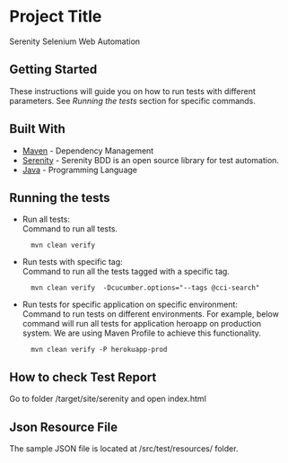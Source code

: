# Project Title

Serenity Selenium Web Automation 

## Getting Started
These instructions will guide you on how to run tests with different parameters.
See _Running the tests_ section for specific commands.

## Built With

* [Maven](https://maven.apache.org/) - Dependency Management
* [Serenity](http://thucydides.info/docs/serenity-staging/) - Serenity BDD is an open source library for test automation.
* [Java](https://www.oracle.com/java/) - Programming Language

## Running the tests
* Run all tests:  
Command to run all tests.

        mvn clean verify 
    
* Run tests with specific tag:  
Command to run all the tests tagged with a specific tag. 

        mvn clean verify  -Dcucumber.options="--tags @cci-search" 
 
* Run tests for specific application on specific environment:  
    Command to run tests on different environments. For example, below command will run all tests for application heroapp on production system. 
    We are using Maven Profile to achieve this functionality.

        mvn clean verify -P herokuapp-prod

## How to check Test Report

Go to folder /target/site/serenity and open index.html

## Json Resource File
The sample JSON file is located at /src/test/resources/ folder.